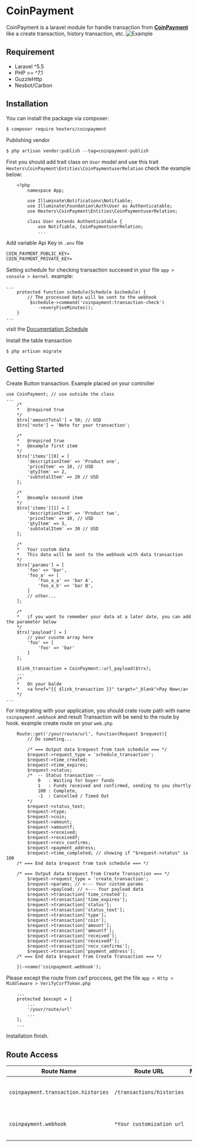 # CoinPayment

CoinPayment is a laravel module for handle transaction from [**CoinPayment**](https://www.coinpayments.net/) like a create transaction, history transaction, etc.
![Example](https://github.com/hexters/CoinPayment/blob/master/example.png?raw=true)
## Requirement
- Laravel ^5.5
- PHP >= ^7.1
- GuzzleHttp
- Nesbot/Carbon
## Installation
You can install the package via composer:
```
$ composer require hexters/coinpayment
```
Publishing vendor
```
$ php artisan vendor:publish --tag=coinpayment-publish
```
First you should add trait class on ```User``` model and use this trait ```Hexters\CoinPayment\Entities\CoinPaymentuserRelation``` check the example below:

```
    <?php
        namespace App;

        use Illuminate\Notifications\Notifiable;
        use Illuminate\Foundation\Auth\User as Authenticatable;
        use Hexters\CoinPayment\Entities\CoinPaymentuserRelation;

        class User extends Authenticatable {
            use Notifiable, CoinPaymentuserRelation;
            ...
```

Add variable Api Key in ```.env``` file
```
COIN_PAYMENT_PUBLIC_KEY=
COIN_PAYMENT_PRIVATE_KEY=
```

Setting schedule for checking transaction succesed in your file ```app > console > kernel```. example:
```
...
    protected function schedule(Schedule $schedule) {
        // The processed data will be sent to the webhook
         $schedule->command('coinpayment:transaction-check')
            ->everyFiveMinutes();
    }
...
```
visit the [Documentation Schedule](https://laravel.com/docs/5.6/scheduling)

Install the table transaction
```
$ php artisan migrate
```

## Getting Started
Create Button transaction. Example placed on your controller
```
use CoinPayment; // use outside the class
...
    /*
    *   @required true
    */
    $trx['amountTotal'] = 50; // USD
    $trx['note'] = 'Note for your transaction';

    /*
    *   @required true
    *   @example first item
    */
    $trx['items'][0] = [
        'descriptionItem' => 'Product one',
        'priceItem' => 10, // USD
        'qtyItem' => 2,
        'subtotalItem' => 20 // USD
    ];

    /*
    *   @example secound item
    */
    $trx['items'][1] = [
        'descriptionItem' => 'Product two',
        'priceItem' => 10, // USD
        'qtyItem' => 3,
        'subtotalItem' => 30 // USD
    ];

    /* 
    *   Your custom data
    *   This data will be sent to the webhook with data transaction
    */
    $trx['params'] = [
        'foo' => 'bar',
        'foo_a' => [
            'foo_a_a' => 'bar A',
            'foo_a_b' => 'bar B',
        ]
        // other...
    ];
    
    /*
    *   if you want to remember your data at a later date, you can add the parameter below
    */
    $trx['payload'] = [
        // your cusotm array here
        'foo' => [
            'foo' => 'bar'
        ] 
    ];

    $link_transaction = CoinPayment::url_payload($trx);
    ...
    /*
    *   On your balde
    *   <a href="{{ $link_transaction }}" target="_blank">Pay Now</a>
    */
...
```
For integrating with your application, you should crate route path with name ```coinpayment.webhook```  and result Transaction will be send to the route by hook. example create route on your ```web.php```
```
    Route::get('/your/route/url', function(Request $request){
        // Do someting...

        /* === Output data $request from task schedule === */
        $request->request_type = 'schedule_transaction';
        $request->time_created;
        $request->time_expires;
        $request->status;
        /*  -- Status transaction --
            0   : Waiting for buyer funds
            1   : Funds received and confirmed, sending to you shortly
            100 : Complete,
            -1  : Cancelled / Timed Out
        */
        $request->status_text;
        $request->type;
        $request->coin;
        $request->amount;
        $request->amountf;
        $request->received;
        $request->receivedf;
        $request->recv_confirms;
        $request->payment_address;
        $request->time_completed; // showing if "$request->status" is 100
    /* === End data $request from task schedule === */

    /* === Output data $request from Create Transaction === */
        $request->request_type = 'create_transaction';
        $request->params; // <--- Your custom params
        $request->payload; // <--- Your payload data
        $request->transaction['time_created'];
        $request->transaction['time_expires'];
        $request->transaction['status'];
        $request->transaction['status_text'];
        $request->transaction['type'];
        $request->transaction['coin'];
        $request->transaction['amount'];
        $request->transaction['amountf'];
        $request->transaction['received'];
        $request->transaction['receivedf'];
        $request->transaction['recv_confirms'];
        $request->transaction['payment_address'];
    /* === End data $request from Create Transaction === */

    })->name('coinpayment.webhook');
```
Please except the route from csrf proccess, get the file ```app > Http > Middleware > VerifyCsrfToken.php```
```
    ...
    protected $except = [
        ...
        '/your/route/url'
        ...
    ];
    ...
```
Installation finish.
## Route Access
|Route Name|Route URL|Method|Description|
|---|---|:---:|---|
|`coinpayment.transaction.histories`|`/transactions/histories`|GET|Route for access transaction histories|
|`coinpayment.webhook`|`*Your customization url`|POST|Route for integrated to your application|

